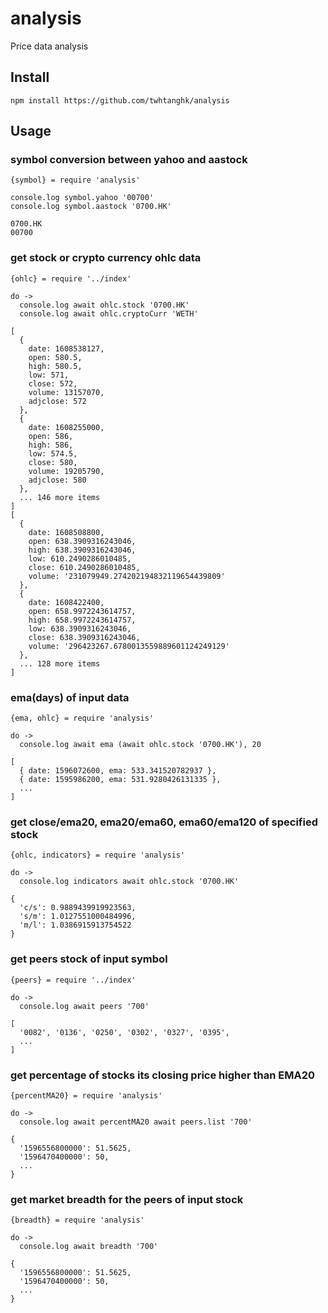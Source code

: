# analysis
Price data analysis

## Install
```
npm install https://github.com/twhtanghk/analysis
```

## Usage
### symbol conversion between yahoo and aastock
```
{symbol} = require 'analysis'

console.log symbol.yahoo '00700'
console.log symbol.aastock '0700.HK'
```
```
0700.HK
00700
```

### get stock or crypto currency ohlc data 
```
{ohlc} = require '../index'

do ->
  console.log await ohlc.stock '0700.HK'
  console.log await ohlc.cryptoCurr 'WETH'
```
```
[
  {
    date: 1608538127,
    open: 580.5,
    high: 580.5,
    low: 571,
    close: 572,
    volume: 13157070,
    adjclose: 572
  },
  {
    date: 1608255000,
    open: 586,
    high: 586,
    low: 574.5,
    close: 580,
    volume: 19205790,
    adjclose: 580
  },
  ... 146 more items
]
[
  {
    date: 1608508800,
    open: 638.3909316243046,
    high: 638.3909316243046,
    low: 610.2490286010485,
    close: 610.2490286010485,
    volume: '231079949.274202194832119654439809'
  },
  {
    date: 1608422400,
    open: 658.9972243614757,
    high: 658.9972243614757,
    low: 638.3909316243046,
    close: 638.3909316243046,
    volume: '296423267.6780013559889601124249129'
  },
  ... 128 more items
]
```

### ema(days) of input data
```
{ema, ohlc} = require 'analysis'

do ->
  console.log await ema (await ohlc.stock '0700.HK'), 20
```
```
[
  { date: 1596072600, ema: 533.341520782937 },
  { date: 1595986200, ema: 531.9280426131335 },
  ...
]
```

### get close/ema20, ema20/ema60, ema60/ema120 of specified stock
```
{ohlc, indicators} = require 'analysis'

do ->
  console.log indicators await ohlc.stock '0700.HK'
```
```
{
  'c/s': 0.9889439919923563,
  's/m': 1.0127551000484996,
  'm/l': 1.0386915913754522
}
```

### get peers stock of input symbol
```
{peers} = require '../index'

do ->
  console.log await peers '700'
```
```
[
  '0082', '0136', '0250', '0302', '0327', '0395',
  ...
]
```

### get percentage of stocks its closing price higher than EMA20 
```
{percentMA20} = require 'analysis'

do ->
  console.log await percentMA20 await peers.list '700'
```
```
{
  '1596556800000': 51.5625,
  '1596470400000': 50,
  ...
}
```

### get market breadth for the peers of input stock
```
{breadth} = require 'analysis'

do ->
  console.log await breadth '700'
```
```
{
  '1596556800000': 51.5625,
  '1596470400000': 50,
  ...
}
```
